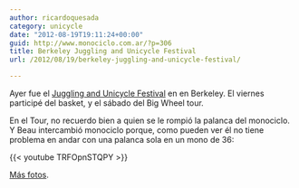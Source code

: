```yaml
---
author: ricardoquesada
category: unicycle
date: "2012-08-19T19:11:24+00:00"
guid: http://www.monociclo.com.ar/?p=306
title: Berkeley Juggling and Unicycle Festival
url: /2012/08/19/berkeley-juggling-and-unicycle-festival/

---
```

Ayer fue el [Juggling and Unicycle Festival](http://berkeleyjuggling.org/festival2012/) en en Berkeley. El viernes participé del basket, y el sábado del Big Wheel tour.

En el Tour, no recuerdo bien a quien se le rompió la palanca del monociclo. Y Beau intercambió monociclo porque, como pueden ver él no tiene problema en andar con una palanca sola en un mono de 36:

{{< youtube TRFOpnSTQPY >}}

[Más fotos](https://photos.app.goo.gl/YFJnsYRxBLCDkhkE8).
